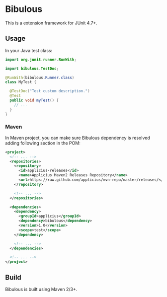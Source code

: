 # Bibulous

This is a extension framework for JUnit 4.7+.

## Usage

In your Java test class:

```java
import org.junit.runner.RunWith;

import bibulous.TestDoc;

@RunWith(bibulous.Runner.class)
class MyTest {

  @TestDoc("Test custom description.")
  @Test
  public void myTest() {
    // ...
  }
}
```

### Maven

In Maven project, you can make sure Bibulous dependency is resolved 
adding following section in the POM:

```xml
<project>
  <!-- ... -->
  <repositories>
    <repository>
      <id>applicius-releases</id>
      <name>Applicius Maven2 Releases Repository</name>
      <url>https://raw.github.com/applicius/mvn-repo/master/releases/</url>
    </repository>

    <!-- ... -->
  </repositories>

  <dependencies>
    <dependency>
      <groupId>applicius</groupId>
      <dependency>bibulous</dependency>
      <version>1.0</version>
      <scope>test</scope>
    </dependency>

    <!-- ... -->
  </dependencies>

  <!-- ... -->
</project>
```

## Build

Bibulous is built using Maven 2/3+.
